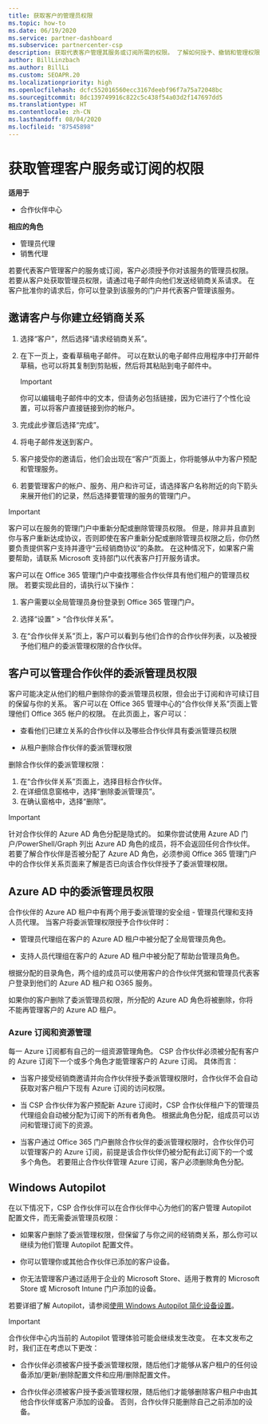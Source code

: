 ```yaml
---
title: 获取客户的管理员权限
ms.topic: how-to
ms.date: 06/19/2020
ms.service: partner-dashboard
ms.subservice: partnercenter-csp
description: 获取代表客户管理其服务或订阅所需的权限。 了解如何授予、撤销和管理权限。
author: BillLinzbach
ms.author: BillLi
ms.custom: SEOAPR.20
ms.localizationpriority: high
ms.openlocfilehash: dcfc552016560ecc3167deebf96f7a75a72048bc
ms.sourcegitcommit: 8dc139749916c822c5c438f54a03d2f147697dd5
ms.translationtype: HT
ms.contentlocale: zh-CN
ms.lasthandoff: 08/04/2020
ms.locfileid: "87545898"
---
```

# <a name="obtain-permissions-to-manage-a-customers-service-or-subscription"></a>获取管理客户服务或订阅的权限

**适用于**

- 合作伙伴中心

**相应的角色**

- 管理员代理
- 销售代理

若要代表客户管理客户的服务或订阅，客户必须授予你对该服务的管理员权限。 若要从客户处获取管理员权限，请通过电子邮件向他们发送经销商关系请求。 在客户批准你的请求后，你可以登录到该服务的门户并代表客户管理该服务。 

## <a name="invite-a-customer-to-establish-a-reseller-relationship-with-you"></a>邀请客户与你建立经销商关系

1.  选择“客户”，然后选择“请求经销商关系”。 

2.  在下一页上，查看草稿电子邮件。 可以在默认的电子邮件应用程序中打开邮件草稿，也可以将其复制到剪贴板，然后将其粘贴到电子邮件中。 

    >[!IMPORTANT]
    >你可以编辑电子邮件中的文本，但请务必包括链接，因为它进行了个性化设置，可以将客户直接链接到你的帐户。 
    
3.  完成此步骤后选择“完成”。

4.  将电子邮件发送到客户。

5.  客户接受你的邀请后，他们会出现在“客户”页面上，你将能够从中为客户预配和管理服务。

6.  若要管理客户的帐户、服务、用户和许可证，请选择客户名称附近的向下箭头来展开他们的记录，然后选择要管理的服务的管理门户。

>[!IMPORTANT]  
>客户可以在服务的管理门户中重新分配或删除管理员权限。 但是，除非并且直到你与客户重新达成协议，否则即使在客户重新分配或删除管理员权限之后，你仍然要负责提供客户支持并遵守“云经销商协议”的条款。 在这种情况下，如果客户需要帮助，请联系 Microsoft 支持部门以代表客户打开服务请求。

客户可以在 Office 365 管理门户中查找哪些合作伙伴具有他们租户的管理员权限。 若要实现此目的，请执行以下操作：

1. 客户需要以全局管理员身份登录到 Office 365 管理门户。

2. 选择“设置” > “合作伙伴关系”。 

3. 在“合作伙伴关系”页上，客户可以看到与他们合作的合作伙伴列表，以及被授予他们租户的委派管理权限的合作伙伴。

## <a name="customers-can-manage-a-partners-delegated-admin-privileges"></a>客户可以管理合作伙伴的委派管理员权限 

客户可能决定从他们的租户删除你的委派管理员权限，但会出于订阅和许可续订目的保留与你的关系。 客户可以在 Office 365 管理中心的“合作伙伴关系”页面上管理他们 Office 365 帐户的权限。 在此页面上，客户可以：

- 查看他们已建立关系的合作伙伴以及哪些合作伙伴具有委派管理员权限

- 从租户删除合作伙伴的委派管理权限

删除合作伙伴的委派管理权限：

1. 在“合作伙伴关系”页面上，选择目标合作伙伴。
2. 在详细信息窗格中，选择“删除委派管理员”。
3. 在确认窗格中，选择“删除”。

>[!IMPORTANT]  
>针对合作伙伴的 Azure AD 角色分配是隐式的。 如果你尝试使用 Azure AD 门户/PowerShell/Graph 列出 Azure AD 角色的成员，将不会返回任何合作伙伴。 若要了解合作伙伴是否被分配了 Azure AD 角色，必须参阅 Office 365 管理门户中的合作伙伴关系页面来了解是否已向该合作伙伴授予了委派管理权限。

## <a name="delegated-admin-privileges-in-azure-ad"></a>Azure AD 中的委派管理员权限 

合作伙伴的 Azure AD 租户中有两个用于委派管理的安全组 - 管理员代理和支持人员代理。 当客户将委派管理权限授予合作伙伴时：

- 管理员代理组在客户的 Azure AD 租户中被分配了全局管理员角色。

- 支持人员代理组在客户的 Azure AD 租户中被分配了帮助台管理员角色。

根据分配的目录角色，两个组的成员可以使用客户的合作伙伴凭据和管理员代表客户登录到他们的 Azure AD 租户和 O365 服务。

如果你的客户删除了委派管理员权限，所分配的 Azure AD 角色将被删除，你将不能再管理客户的 Azure AD 租户。

### <a name="azure-subscriptions-and-resource-management"></a>Azure 订阅和资源管理

每一 Azure 订阅都有自己的一组资源管理角色。 CSP 合作伙伴必须被分配有客户的 Azure 订阅下一个或多个角色才能管理客户的 Azure 订阅。 具体而言：

- 当客户接受经销商邀请并向合作伙伴授予委派管理权限时，合作伙伴不会自动获取对客户租户下现有 Azure 订阅的访问权限。

- 当 CSP 合作伙伴为客户预配新 Azure 订阅时，CSP 合作伙伴租户下的管理员代理组会自动被分配为订阅下的所有者角色。 根据此角色分配，组成员可以访问和管理订阅下的资源。

- 当客户通过 Office 365 门户删除合作伙伴的委派管理权限时，合作伙伴仍可以管理客户的 Azure 订阅，前提是该合作伙伴仍被分配有此订阅下的一个或多个角色。 若要阻止合作伙伴管理 Azure 订阅，客户必须删除角色分配。

## <a name="windows-autopilot"></a>Windows Autopilot

在以下情况下，CSP 合作伙伴可以在合作伙伴中心为他们的客户管理 Autopilot 配置文件，而无需委派管理员权限： 

- 如果客户删除了委派管理权限，但保留了与你之间的经销商关系，那么你可以继续为他们管理 Autopilot 配置文件。

- 你可以管理你或其他合作伙伴已添加的客户设备。 

- 你无法管理客户通过适用于企业的 Microsoft Store、适用于教育的 Microsoft Store 或 Microsoft Intune 门户添加的设备。

若要详细了解 Autopilot，请参阅[使用 Windows Autopilot 简化设备设置](autopilot.md)。

>[!IMPORTANT]  
>合作伙伴中心内当前的 Autopilot 管理体验可能会继续发生改变。 在本文发布之时，我们正在考虑以下更改：

- 合作伙伴必须被客户授予委派管理权限，随后他们才能够从客户租户的任何设备添加/更新/删除配置文件和应用/删除配置文件。

- 合作伙伴必须被客户授予委派管理权限，随后他们才能够删除客户租户中由其他合作伙伴或客户添加的设备。 否则，合作伙伴只能删除自己之前添加的设备。
